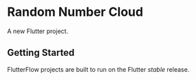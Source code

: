 # Random Number Cloud

A new Flutter project.

## Getting Started

FlutterFlow projects are built to run on the Flutter _stable_ release.
